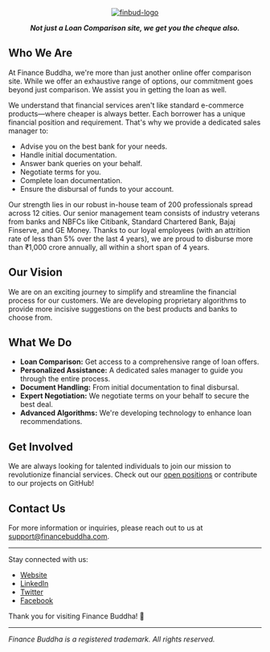<div  align="center" >

 <a href="https://www.financebuddha.com" target="_blank">
  
![finbud-logo](https://github.com/user-attachments/assets/a3728791-18d0-4f41-adc6-e2d06fe844e0)

</a>

<b> *Not just a Loan Comparison site, we get you the cheque also.* </b>

</div>

## Who We Are

At Finance Buddha, we're more than just another online offer comparison site. While we offer an exhaustive range of options, our commitment goes beyond just comparison. We assist you in getting the loan as well.

We understand that financial services aren't like standard e-commerce products—where cheaper is always better. Each borrower has a unique financial position and requirement. That's why we provide a dedicated sales manager to:

- Advise you on the best bank for your needs.
- Handle initial documentation.
- Answer bank queries on your behalf.
- Negotiate terms for you.
- Complete loan documentation.
- Ensure the disbursal of funds to your account.

Our strength lies in our robust in-house team of 200 professionals spread across 12 cities. Our senior management team consists of industry veterans from banks and NBFCs like Citibank, Standard Chartered Bank, Bajaj Finserve, and GE Money. Thanks to our loyal employees (with an attrition rate of less than 5% over the last 4 years), we are proud to disburse more than ₹1,000 crore annually, all within a short span of 4 years.

## Our Vision

We are on an exciting journey to simplify and streamline the financial process for our customers. We are developing proprietary algorithms to provide more incisive suggestions on the best products and banks to choose from.

## What We Do

- **Loan Comparison:** Get access to a comprehensive range of loan offers.
- **Personalized Assistance:** A dedicated sales manager to guide you through the entire process.
- **Document Handling:** From initial documentation to final disbursal.
- **Expert Negotiation:** We negotiate terms on your behalf to secure the best deal.
- **Advanced Algorithms:** We're developing technology to enhance loan recommendations.

## Get Involved

We are always looking for talented individuals to join our mission to revolutionize financial services. Check out our [open positions](https://www.financebuddha.com) or contribute to our projects on GitHub!

## Contact Us

For more information or inquiries, please reach out to us at [support@financebuddha.com](mailto:support@financebuddha.com).

---

Stay connected with us:

- <a href="https://www.financebuddha.com" target="_blank">Website</a>
- <a href="https://www.linkedin.com/company/finance-buddha" target="_blank">LinkedIn</a>
- <a href="https://twitter.com/FinanceBuddha" target="_blank">Twitter</a>
- <a href="https://facebook.com/financebuddha" target="_blank">Facebook</a>

Thank you for visiting Finance Buddha! 🚀

---

*Finance Buddha is a registered trademark. All rights reserved.*
